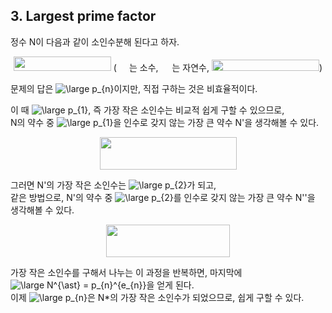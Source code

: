 ## 3. Largest prime factor

정수 N이 다음과 같이 소인수분해 된다고 하자.

<p align="center">
  <img src="https://latex.codecogs.com/png.latex?\large&space;N&space;=&space;p_{1}^{e_{1}}&space;p_{2}^{e_{2}}&space;\cdots&space;p_{n}^{e_{n}}" width="156" height="23"> (<img src="https://latex.codecogs.com/png.latex?\large&space;p_{k}" width="20" height="14">는 소수, <img src="https://latex.codecogs.com/png.latex?\large&space;e_{k}" width="18" height="14">는 자연수, <img src="https://latex.codecogs.com/png.latex?\large&space;p_{1}&space;<&space;p_{2}&space;<&space;\cdots&space;<&space;p_{n}" width="172" height="18">)
</p>

문제의 답은 ![\large p_{n}](https://latex.codecogs.com/png.latex?\large&space;p_{n})이지만, 직접 구하는 것은 비효율적이다.

이 때 ![\large p_{1}](https://latex.codecogs.com/png.latex?\large&space;p_{1}), 즉 가장 작은 소인수는 비교적 쉽게 구할 수 있으므로,<br>
N의 약수 중 ![\large p_{1}](https://latex.codecogs.com/png.latex?\large&space;p_{1})을 인수로 갖지 않는 가장 큰 약수 N'을 생각해볼 수 있다.

<p align="center">
  <img src="https://latex.codecogs.com/png.latex?\large&space;{N}'&space;=&space;\frac{N}{p_{1}^{e_{1}}}&space;=&space;p_{2}^{e_{2}}&space;p_{3}^{e_{3}}&space;\cdots&space;p_{n}^{e_{n}}" width="219" height="52">
</p>

그러면 N'의 가장 작은 소인수는 ![\large p_{2}](https://latex.codecogs.com/png.latex?\large&space;p_{2})가 되고,<br>
같은 방법으로, N'의 약수 중 ![\large p_{2}](https://latex.codecogs.com/png.latex?\large&space;p_{2})를 인수로 갖지 않는 가장 큰 약수 N''을 생각해볼 수 있다.

<p align="center">
  <img src="https://latex.codecogs.com/png.latex?\large&space;{N}''&space;=&space;\frac{{N}'}{p_{2}^{e_{2}}}&space;=&space;p_{3}^{e_{3}}&space;\cdots&space;p_{n}^{e_{n}}" width="198" height="52">
</p>

가장 작은 소인수를 구해서 나누는 이 과정을 반복하면, 마지막에 ![\large N^{\ast} = p_{n}^{e_{n}}](https://latex.codecogs.com/png.latex?\large&space;N^{\ast}&space;=&space;p_{n}^{e_{n}})을 얻게 된다.<br>
이제 ![\large p_{n}](https://latex.codecogs.com/png.latex?\large&space;p_{n})은 N*의 가장 작은 소인수가 되었으므로, 쉽게 구할 수 있다.
